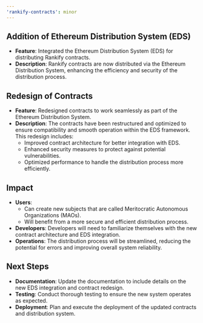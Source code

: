 ```yaml
---
'rankify-contracts': minor
---
```


## Addition of Ethereum Distribution System (EDS)

- **Feature**: Integrated the Ethereum Distribution System (EDS) for distributing Rankify contracts.
- **Description**: Rankify contracts are now distributed via the Ethereum Distribution System, enhancing the efficiency and security of the distribution process.

## Redesign of Contracts

- **Feature**: Redesigned contracts to work seamlessly as part of the Ethereum Distribution System.
- **Description**: The contracts have been restructured and optimized to ensure compatibility and smooth operation within the EDS framework. This redesign includes:
  - Improved contract architecture for better integration with EDS.
  - Enhanced security measures to protect against potential vulnerabilities.
  - Optimized performance to handle the distribution process more efficiently.

## Impact

- **Users**:
  -  Can create new subjects that are called Meritocratic Autonomous Organizations (MAOs).
  -  Will benefit from a more secure and efficient distribution process.
- **Developers**: Developers will need to familiarize themselves with the new contract architecture and EDS integration.
- **Operations**: The distribution process will be streamlined, reducing the potential for errors and improving overall system reliability.

## Next Steps

- **Documentation**: Update the documentation to include details on the new EDS integration and contract redesign.
- **Testing**: Conduct thorough testing to ensure the new system operates as expected.
- **Deployment**: Plan and execute the deployment of the updated contracts and distribution system.
